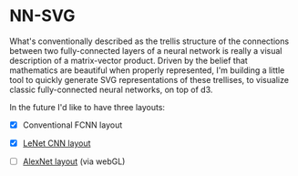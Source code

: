 NN-SVG
======

What's conventionally described as the trellis structure of the connections between two
fully-connected layers of a neural network is really a visual description of a matrix-vector product.
Driven by the belief that mathematics are beautiful when properly represented,
I'm building a little tool to quickly generate SVG representations of these trellises,
to visualize classic fully-connected neural networks, on top of d3.


In the future I'd like to have three layouts:
- [x] Conventional FCNN layout
- [x] [LeNet CNN layout](https://www.pyimagesearch.com/wp-content/uploads/2016/06/lenet_architecture.png)
- [ ] [AlexNet layout](http://www.mdpi.com/remotesensing/remotesensing-09-00848/article_deploy/html/images/remotesensing-09-00848-g001.png) (via webGL)


<!-- TODO: FCNN
	- add bias units option
 -->

<!-- TODO: LeNet
	- better spacing between layers
	- name each layer
 -->

<!-- TODO: AlexNet
	- Annotations for sizes of each layer
	- Download SVG
	- Handle resize
 -->
